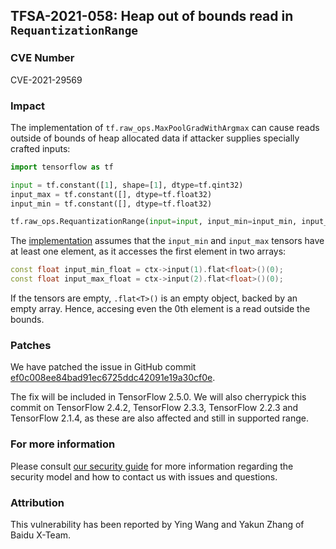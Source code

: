 ## TFSA-2021-058: Heap out of bounds read in `RequantizationRange`

### CVE Number
CVE-2021-29569

### Impact
The implementation of `tf.raw_ops.MaxPoolGradWithArgmax` can cause reads outside
of bounds of heap allocated data if attacker supplies specially crafted inputs:

```python
import tensorflow as tf

input = tf.constant([1], shape=[1], dtype=tf.qint32)
input_max = tf.constant([], dtype=tf.float32)
input_min = tf.constant([], dtype=tf.float32)

tf.raw_ops.RequantizationRange(input=input, input_min=input_min, input_max=input_max)
```

The
[implementation](https://github.com/tensorflow/tensorflow/blob/ac328eaa3870491ababc147822cd04e91a790643/tensorflow/core/kernels/requantization_range_op.cc#L49-L50)
assumes that the `input_min` and `input_max` tensors have at least one element,
as it accesses the first element in two arrays:

```cc
const float input_min_float = ctx->input(1).flat<float>()(0);
const float input_max_float = ctx->input(2).flat<float>()(0);
```

If the tensors are empty, `.flat<T>()` is an empty object, backed by an empty
array. Hence, accesing even the 0th element is a read outside the bounds.

### Patches
We have patched the issue in GitHub commit
[ef0c008ee84bad91ec6725ddc42091e19a30cf0e](https://github.com/tensorflow/tensorflow/commit/ef0c008ee84bad91ec6725ddc42091e19a30cf0e).

The fix will be included in TensorFlow 2.5.0. We will also cherrypick this
commit on TensorFlow 2.4.2, TensorFlow 2.3.3, TensorFlow 2.2.3 and TensorFlow
2.1.4, as these are also affected and still in supported range.

### For more information
Please consult [our security
guide](https://github.com/tensorflow/tensorflow/blob/master/SECURITY.md) for
more information regarding the security model and how to contact us with issues
and questions.

### Attribution
This vulnerability has been reported by Ying Wang and Yakun Zhang of Baidu
X-Team.
